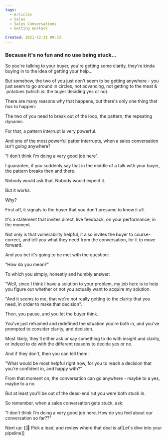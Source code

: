 ```yaml
---
tags:
  - Articles
  - Sales
  - Sales Conversations
  - Getting unstuck

Created: 2021-12-31 09:53
---
```

### Because it's no fun and no use being stuck...

So you're talking to your buyer, you're getting some clarity, they're kinda buying in to the idea of getting your help...  
  
But somehow, the two of you just don't seem to be getting anywhere - you just seem to go around in circles, not advancing, not getting to the meat &  potatoes (which is: the buyer deciding yes or no).  
  
There are many reasons why that happens, but there's only one thing that *has* to happen:  
  
The two of you need to break out of the loop, the pattern, the repeating dynamic.   
  
For that, a pattern interrupt is very powerful.    
  
And one of the most powerful patter interrupts, when a sales conversation isn't going anywhere?  
  
"I don't think I'm doing a very good job here".  
  
I guarantee, if you suddenly say that in the middle of a talk with your buyer, the pattern breaks then and there.   
  
Nobody would ask that. Nobody would expect it.   
  
But it works.   
  
Why?  
  
First off, it signals to the buyer that you don't presume to know it all.   
  
It's a statement that invites direct, live feedback, on your performance, in the moment.   
  
Not only is that vulnerability helpful, it also invites the buyer to course-correct, and tell you what they need from the conversation, for it to move forward.   
  
And you bet it's going to be met with the question:   
  
"How do you mean?"  
  
To which you simply, honestly and humbly answer:  
  
"Well, since I think I have a solution to your problem, my job here is to help you figure out whether or not you actually want to acquire my solution.   
  
"And it seems to me, that we're not really getting to the clarity that you need, in order to make that decision".   
  
Then, you pause, and you let the buyer think.   
  
You've just reframed and redefined the situation you're both in, and you've prompted to consider clarity, and decision.   
  
Most likely, they'll either ask or say something to do with insight and clarity, or indeed to do with the different reasons to decide yes or no.   
  
And if they don't, then you can tell them:  
  
"What would be most helpful right now, for you to reach a decision that you're confident in, and happy with?"  
  
From that moment on, the conversation can go anywhere - maybe to a yes, maybe to a no.   
  
But at least you'll be out of the dead-end rut you were both stuck in.   
  
So remember, when a sales conversation gets stuck, ask:  
  
"I don't think I'm doing a very good job here. How do you feel about our conversation so far??"  
  
Next up: [[🔎 Pick a lead, and review where that deal is at|Let's dive into your pipeline]]